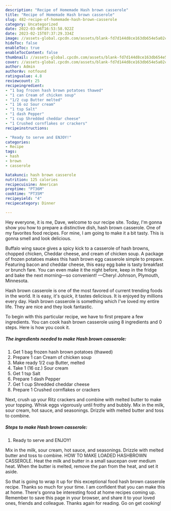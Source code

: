 ```yaml
---
description: "Recipe of Homemade Hash brown casserole"
title: "Recipe of Homemade Hash brown casserole"
slug: 482-recipe-of-homemade-hash-brown-casserole
category: Uncategorized
date: 2022-03-06T16:53:58.922Z
date: 2023-02-15T07:37:29.334Z
image: //assets-global.cpcdn.com/assets/blank-fd7d144d8ce163db654e5a02c40b08a2775adb7897d16e4062681dc7e1b2800f.png
hideToc: false
enableToc: true
enableTocContent: false
thumbnail: //assets-global.cpcdn.com/assets/blank-fd7d144d8ce163db654e5a02c40b08a2775adb7897d16e4062681dc7e1b2800f.png
cover: //assets-global.cpcdn.com/assets/blank-fd7d144d8ce163db654e5a02c40b08a2775adb7897d16e4062681dc7e1b2800f.png
author: Admin
authorAv: notfound
ratingvalue: 4.8
reviewcount: 25
recipeingredient:
- "1 bag frozen hash brown potatoes thawed"
- "1 can Cream of chicken soup"
- "1/2 cup Butter melted"
- "1 16 oz Sour cream"
- "1 tsp Salt"
- "1 dash Pepper"
- "1 cup Shredded cheddar cheese"
- "1 Crushed cornflakes or crackers"
recipeinstructions:

- "Ready to serve and ENJOY!"
categories:
- Recipe
tags:
- hash
- brown
- casserole

katakunci: hash brown casserole 
nutrition: 125 calories
recipecuisine: American
preptime: "PT36M"
cooktime: "PT35M"
recipeyield: "4"
recipecategory: Dinner

---
```



Hey everyone, it is me, Dave, welcome to our recipe site. Today, I'm gonna show you how to prepare a distinctive dish, hash brown casserole. One of my favorites food recipes. For mine, I am going to make it a bit tasty. This is gonna smell and look delicious.

Buffalo wing sauce gives a spicy kick to a casserole of hash browns, chopped chicken, Cheddar cheese, and cream of chicken soup. A package of frozen potatoes makes this hash brown egg casserole simple to prepare. Featuring bacon and cheddar cheese, this easy egg bake is tasty breakfast or brunch fare. You can even make it the night before, keep in the fridge and bake the next morning—so convenient! —Cheryl Johnson, Plymouth, Minnesota.

Hash brown casserole is one of the most favored of current trending foods in the world. It is easy, it's quick, it tastes delicious. It is enjoyed by millions every day. Hash brown casserole is something which I've loved my entire life. They are nice and they look fantastic.


To begin with this particular recipe, we have to first prepare a few ingredients. You can cook hash brown casserole using 8 ingredients and 0 steps. Here is how you cook it.

<!--inarticleads1-->

##### The ingredients needed to make Hash brown casserole:

1. Get 1 bag frozen hash brown potatoes (thawed)
1. Prepare 1 can Cream of chicken soup
1. Make ready 1/2 cup Butter, melted
1. Take 1 (16 oz.) Sour cream
1. Get 1 tsp Salt
1. Prepare 1 dash Pepper
1. Get 1 cup Shredded cheddar cheese
1. Prepare 1 Crushed cornflakes or crackers


Next, crush up your Ritz crackers and combine with melted butter to make your topping. Whisk eggs vigorously until frothy and bubbly. Mix in the milk, sour cream, hot sauce, and seasonings. Drizzle with melted butter and toss to combine. 

<!--inarticleads2-->

##### Steps to make Hash brown casserole:


1. Ready to serve and ENJOY!

Mix in the milk, sour cream, hot sauce, and seasonings. Drizzle with melted butter and toss to combine. HOW TO MAKE LOADED HASHBROWN CASSEROLE. Heat the milk and butter in a small saucepan over medium heat. When the butter is melted, remove the pan from the heat, and set it aside. 

So that is going to wrap it up for this exceptional food hash brown casserole recipe. Thanks so much for your time. I am confident that you can make this at home. There's gonna be interesting food at home recipes coming up. Remember to save this page in your browser, and share it to your loved ones, friends and colleague. Thanks again for reading. Go on get cooking!

